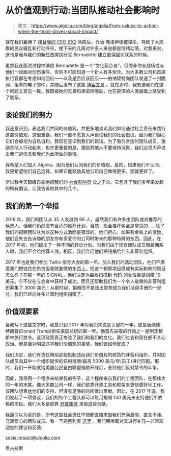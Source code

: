 # 从价值观到行动:当团队推动社会影响时

> 原文：<https://www.algolia.com/blog/algolia/from-values-to-action-when-the-team-drives-social-impact/>

就在我们雇佣了 [接替我的 CEO 职位](https://blog.algolia.com/algolias-next-wave-of-growth/) 两周后，乔治·弗洛伊德被谋杀，导致了大规模的民众骚乱和行动呼吁。接下来的几周对许多人来说都是情绪动荡。对我来说，这也是我与我们的新任首席执行官 Bernadette 建立更深层次联系的时候。

虽然我在面试过程中确信 Bernadette 是一个“文化契合者”，但除非你去战场或与他们一起面对创伤事件，否则不可能知道一个新人有多契合。当大多数公司和首席执行官都在考虑如何回应——以及是否应该回应——伯纳黛特向团队发送了一封脆弱、坦率的电子邮件，并随后发布了这篇 [博客文章](https://blog.algolia.com/be-the-change-you-want-to-see/) 。就在那时，我知道我们在这个问题上意见一致。我既被她的无畏和承诺所感动，也在更深的人类层面上感受到了联系。

## [](#talking-about-our-efforts)谈论我们的努力

我还意识到，表达我们共同的价值观，并更多地谈论我们如何通过社会责任来践行这些价值观，这很重要。我们一直不愿意大声谈论我们的社会倡议，因为我们担心它们会被视为自私自利。我现在意识到我们的错误。为了吸引合适的团队成员，激励其他人行动起来，也许更重要的是，激励其他人不要保持沉默，我们必须大声说出我们的信念和我们为此所做的事情。

我希望人们加入 Algolia，因为他们认同我们的价值观，是的，如果他们不认同，我更希望他们自己选择。如果它能鼓励其他公司自己做得更多，那就更好了。

所以我今天超级自豪地把我们的 [社会影响页](https://www.algolia.com/social-impact) 公之于众。它包含了我们多年来发起的所有倡议。让我告诉你其中的几个。

##   我们的第一个举措

2016 年，我们的团队从 35 人发展到 66 人，虽然我们有许多由团队成员推荐的候选人，但我们仍然没有合适的推荐计划。当然，现金推荐奖金是常见的……除了我们的招聘团队认为以这种方式激励是错误的。他们担心，如果有金钱上的激励，他们会失去告诉你的朋友你有多爱你的公司时带来的那种特殊的东西。因此，在 2017 年初，他们提出了一种不同的转诊计划。当我们由于现有团队成员而雇佣某人时，我们不会给推荐人钱。相反，我们会问他们把钱捐给什么非营利组织。

2017 年也是我们参加 Twilio 信号大会的第一年。加入我们的活动团队，他们不满意我们把钱花在昂贵但收效甚微的东西上。把这个预算项目换成有实际影响的项目怎么样？在那一年的 SIGNAL，他们决定为每枚扫描到 [代码](https://www.womenwhocode.com/) 的女性徽章捐赠 10 美元。它不仅在与会者中获得了成功，而且还帮助我们为一个令人敬畏的非营利组织筹集了 3000 美元！从那时起，捐赠而不是送出赃物成为我们活动手册的一部分，我们已经向许多非营利组织捐赠了。

## [](#values-matter)价值观要紧

当我写下这些文字时，我意识到 2017 年对我们来说是关键的一年。这是唐纳德·特朗普(Donald Trump)担任美国总统的第一年。他首先采取的行动之一是制定穆斯林旅行禁令。这项政策真正考验了我们和我们的文化。我们过去和现在都不关心政治。但是面对明显违背我们价值观的事情，我们该如何反应？

我们决定，我们有责任帮助那些抵制违反我们价值观的政策的非营利组织，并对团队成员向其中一个组织提供的任何捐赠(最高 5000 美元/年/员工)进行匹配。那时，我们一开始就给美国公民自由联盟捐款开绿灯，支持他们反对禁令的斗争。

因此，我将用一个程序来结束我的例子，这个程序来自我们的工程团队，在那伟大的一年的末尾。像大多数公司一样，我们依靠开源工具和框架来更快更好地工作。该团队想表达他们的支持，但没有足够的时间做出贡献。因此，在 2017 年底，我们发起了一项倡议，我们的每个工程队都可以每月捐赠 100 美元来支持他们所依赖的项目。我们大多是依靠 [开放集体](https://opencollective.com/algolia) 来做这些贡献。

我最引以为豪的是，所有这些社会责任举措都直接来自我们充满激情、直言不讳、充满爱心的团队成员。看一下完整列表 [这里](https://www.algolia.com/social-impact) 。我们期待着对其进行补充—非常欢迎您的建议和反馈:

[socialimpact@algolia.com](mailto:socialimpact@algolia.com)

尼古拉斯